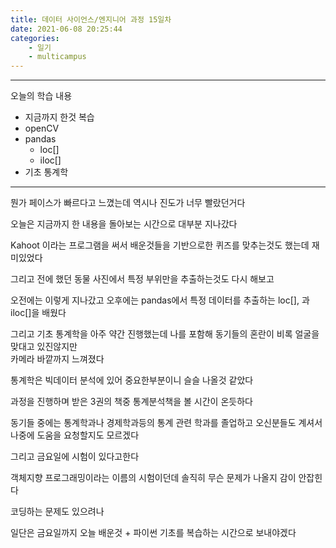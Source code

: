 ```yaml
---
title: 데이터 사이언스/엔지니어 과정 15일차
date: 2021-06-08 20:25:44
categories:
    - 일기
    - multicampus
---
```

___
오늘의 학습 내용
- 지금까지 한것 복습
- openCV
- pandas
    - loc[]
    - iloc[]
- 기초 통계학
___
뭔가 페이스가 빠르다고 느꼈는데 역시나 진도가 너무 빨랐던거다  

오늘은 지금까지 한 내용을 돌아보는 시간으로 대부분 지나갔다  

Kahoot 이라는 프로그램을 써서 배운것들을 기반으로한 퀴즈를 맞추는것도 했는데 재미있었다  

그리고 전에 했던 동물 사진에서 특정 부위만을 추출하는것도 다시 해보고  

오전에는 이렇게 지나갔고 오후에는 pandas에서 특정 데이터를 추출하는 loc[], 과 iloc[]을 배웠다  

그리고 기초 통계학을 아주 약간 진행했는데 나를 포함해 동기들의 혼란이 비록 얼굴을 맞대고 있진않지만  
카메라 바깥까지 느껴졌다  

통계학은 빅데이터 분석에 있어 중요한부분이니 슬슬 나올것 같았다  

과정을 진행하며 받은 3권의 책중 통계분석책을 볼 시간이 온듯하다

동기들 중에는 통계학과나 경제학과등의 통계 관련 학과를 졸업하고 오신분들도 계셔서 나중에 도움을 요청할지도 모르겠다  

그리고 금요일에 시험이 있다고한다  

객체지향 프로그래밍이라는 이름의 시험이던데 솔직히 무슨 문제가 나올지 감이 안잡힌다  

코딩하는 문제도 있으려나  

일단은 금요일까지 오늘 배운것 + 파이썬 기초를 복습하는 시간으로 보내야겠다  
